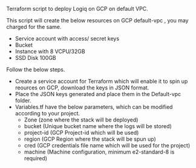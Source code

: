 Terraform script to deploy Logiq on GCP on default VPC.

This script will create the below resources on GCP default-vpc , you may charged for the same.
- Service account with access/ secret keys
- Bucket
- Instance with 8 VCPU/32GB
- SSD Disk 100GB 

Follow the below steps.
- Create a service account for Terraform which will enable it to spin up reources on GCP, download the keys in JSON format.
- Place the JSON keys generated and place them in the Default-vpc folder.
- Variables.tf have the below parameters, which can be modified according to your project.
    - Zone (zone where the stack will be deployed)
    - bucket (Unique bucket name where the logs will be stored)
    - project-id (GCP Project-id which will be used)
    - region (GCP Region where the stack will be spun up)
    - cred (GCP credentials file name which will be used for the project)
    - machine (Machine configuration, minimum e2-standard-8 is required)
